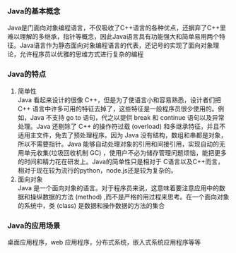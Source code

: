 ### Java的基本概念
Java是门面向对象编程语言，不仅吸收了C++语言的各种优点，还摒弃了C++里难以理解的多继承，指针等概念，因此Java语言具有功能强大和简单易用两个特征。Java语言作为静态面向对象编程语言的代表，还记号的实现了面向对象理论，允许程序员以优雅的思维方式进行复杂的编程
### Java的特点
1. 简单性   
Java 看起来设计的很像 C++，但是为了使语言小和容易熟悉，设计者们把 C++ 语言中许多可用的特征去掉了，这些特征是一般程序员很少使用的。例如，Java 不支持 go to 语句，代之以提供 break 和 continue 语句以及异常处理。Java 还剔除了 C++ 的操作符过载 (overload) 和多继承特征，并且不适用主文件，免去了预处理程序。因为 Java 没有结构，数组和串都是对象，所以不需要指针。Java 能够自动处理对象的引用和间接引用，实现自动的无用单元收集(垃圾回收机制 GC) ，使用户不必为储存管理问题烦恼，能把更多的时间和精力花在研发上。Java的简单性只是相对于 C语言以及C++而言，相对于现在较为流行的python，node.js还是较为复杂的。        
2. 面向对象      
Java 是一个面向对象的语言。对于程序员来说，这意味着要注意应用中的数据和操纵数据的方法 (method) ,而不是严格的用过程来思考。在一个面向对象的系统中，类 (class) 是数据和操作数据的方法的集合
### Java的应用场景
桌面应用程序，web 应用程序，分布式系统，嵌入式系统应用程序等等
